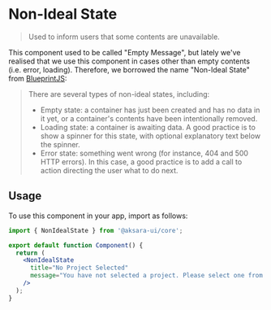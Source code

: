 # Non-Ideal State

> Used to inform users that some contents are unavailable.

This component used to be called "Empty Message", but lately we've realised that we use this component in cases other than empty contents (i.e. error, loading). Therefore, we borrowed the name "Non-Ideal State" from [BlueprintJS](https://blueprintjs.com/docs/#core/components/non-ideal-state):

> There are several types of non-ideal states, including:
>
> - Empty state: a container has just been created and has no data in it yet, or a container's contents have been intentionally removed.
> - Loading state: a container is awaiting data. A good practice is to show a spinner for this state, with optional explanatory text below the spinner.
> - Error state: something went wrong (for instance, 404 and 500 HTTP errors). In this case, a good practice is to add a call to action directing the user what to do next.

## Usage

To use this component in your app, import as follows:

```jsx
import { NonIdealState } from '@aksara-ui/core';

export default function Component() {
  return (
    <NonIdealState
      title="No Project Selected"
      message="You have not selected a project. Please select one from the dropdown on the left."
    />
  );
}
```
